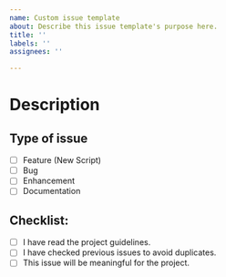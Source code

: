```yaml
---
name: Custom issue template
about: Describe this issue template's purpose here.
title: ''
labels: ''
assignees: ''

---
```


# Description

<!-- Please include a summary of the issue.-->

## Type of issue

- [ ] Feature (New Script)
- [ ] Bug
- [ ] Enhancement
- [ ] Documentation

## Checklist:

- [ ] I have read the project guidelines.
- [ ] I have checked previous issues to avoid duplicates.
- [ ] This issue will be meaningful for the project.

<!-- other issue.-->
